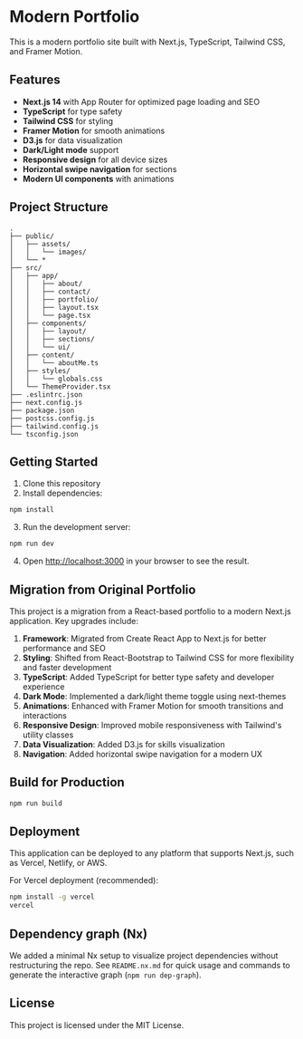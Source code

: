 # Modern Portfolio

This is a modern portfolio site built with Next.js, TypeScript, Tailwind CSS, and Framer Motion.

## Features

- **Next.js 14** with App Router for optimized page loading and SEO
- **TypeScript** for type safety
- **Tailwind CSS** for styling
- **Framer Motion** for smooth animations
- **D3.js** for data visualization
- **Dark/Light mode** support
- **Responsive design** for all device sizes
- **Horizontal swipe navigation** for sections
- **Modern UI components** with animations

## Project Structure

```
.
├── public/
│   ├── assets/
│   │   └── images/
│   └── *
├── src/
│   ├── app/
│   │   ├── about/
│   │   ├── contact/
│   │   ├── portfolio/
│   │   ├── layout.tsx
│   │   └── page.tsx
│   ├── components/
│   │   ├── layout/
│   │   ├── sections/
│   │   └── ui/
│   ├── content/
│   │   └── aboutMe.ts
│   ├── styles/
│   │   └── globals.css
│   └── ThemeProvider.tsx
├── .eslintrc.json
├── next.config.js
├── package.json
├── postcss.config.js
├── tailwind.config.js
└── tsconfig.json
```

## Getting Started

1. Clone this repository
2. Install dependencies:

```bash
npm install
```

3. Run the development server:

```bash
npm run dev
```

4. Open [http://localhost:3000](http://localhost:3000) in your browser to see the result.

## Migration from Original Portfolio

This project is a migration from a React-based portfolio to a modern Next.js application. Key upgrades include:

1. **Framework**: Migrated from Create React App to Next.js for better performance and SEO
2. **Styling**: Shifted from React-Bootstrap to Tailwind CSS for more flexibility and faster development
3. **TypeScript**: Added TypeScript for better type safety and developer experience
4. **Dark Mode**: Implemented a dark/light theme toggle using next-themes
5. **Animations**: Enhanced with Framer Motion for smooth transitions and interactions
6. **Responsive Design**: Improved mobile responsiveness with Tailwind's utility classes
7. **Data Visualization**: Added D3.js for skills visualization
8. **Navigation**: Added horizontal swipe navigation for a modern UX

## Build for Production

```bash
npm run build
```

## Deployment

This application can be deployed to any platform that supports Next.js, such as Vercel, Netlify, or AWS.

For Vercel deployment (recommended):

```bash
npm install -g vercel
vercel
```

## Dependency graph (Nx)

We added a minimal Nx setup to visualize project dependencies without restructuring the repo. See `README.nx.md` for quick usage and commands to generate the interactive graph (`npm run dep-graph`).

## License

This project is licensed under the MIT License.